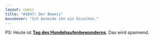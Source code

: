 ```yaml
---
layout: comic
title: "#1847: Der Beweis"
mouseover: "Ich beneide ihn ein bisschen."
---
```


PS:
Heute ist <a href="http://www.fonflatter.de/kalender"><strong>Tag des Hundehaufenbewunderns</strong></a>. Das wird spannend.
